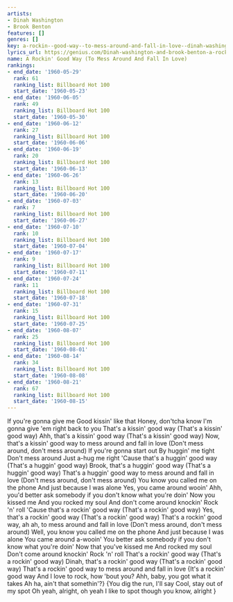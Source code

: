```yaml
---
artists:
- Dinah Washington
- Brook Benton
features: []
genres: []
key: a-rockin--good-way--to-mess-around-and-fall-in-love--dinah-washington-brook-benton
lyrics_url: https://genius.com/Dinah-washington-and-brook-benton-a-rockin-good-way-to-mess-around-and-fall-in-love-lyrics
name: A Rockin' Good Way (To Mess Around And Fall In Love)
rankings:
- end_date: '1960-05-29'
  rank: 61
  ranking_list: Billboard Hot 100
  start_date: '1960-05-23'
- end_date: '1960-06-05'
  rank: 49
  ranking_list: Billboard Hot 100
  start_date: '1960-05-30'
- end_date: '1960-06-12'
  rank: 27
  ranking_list: Billboard Hot 100
  start_date: '1960-06-06'
- end_date: '1960-06-19'
  rank: 20
  ranking_list: Billboard Hot 100
  start_date: '1960-06-13'
- end_date: '1960-06-26'
  rank: 13
  ranking_list: Billboard Hot 100
  start_date: '1960-06-20'
- end_date: '1960-07-03'
  rank: 7
  ranking_list: Billboard Hot 100
  start_date: '1960-06-27'
- end_date: '1960-07-10'
  rank: 10
  ranking_list: Billboard Hot 100
  start_date: '1960-07-04'
- end_date: '1960-07-17'
  rank: 9
  ranking_list: Billboard Hot 100
  start_date: '1960-07-11'
- end_date: '1960-07-24'
  rank: 11
  ranking_list: Billboard Hot 100
  start_date: '1960-07-18'
- end_date: '1960-07-31'
  rank: 15
  ranking_list: Billboard Hot 100
  start_date: '1960-07-25'
- end_date: '1960-08-07'
  rank: 25
  ranking_list: Billboard Hot 100
  start_date: '1960-08-01'
- end_date: '1960-08-14'
  rank: 34
  ranking_list: Billboard Hot 100
  start_date: '1960-08-08'
- end_date: '1960-08-21'
  rank: 67
  ranking_list: Billboard Hot 100
  start_date: '1960-08-15'
---
```

If you're gonna give me
Good kissin' like that
Honey, don'tcha know
I'm gonna give 'em right back to you
That's a kissin' good way
(That's a kissin' good way)
Ahh, that's a kissin' good way
(That's a kissin' good way)
Now, that's a kissin' good way to mess around and fall in love
(Don't mess around, don't mess around)
If you're gonna start out
By huggin' me tight
Don't mess around
Just a-hug me right
'Cause that's a huggin' good way
(That's a huggin' good way)
Brook, that's a huggin' good way
(That's a huggin' good way)
That's a huggin' good way to mess around and fall in love
(Don't mess around, don't mess around)
You know you called me on the phone
And just because I was alone
Yes, you came around wooin'
Ahh, you'd better ask somebody if you don't know what you're doin'
Now you kissed me
And you rocked my soul
And don't come around knockin'
Rock 'n' roll
'Cause that's a rockin' good way
(That's a rockin' good way)
Yes, that's a rockin' good way
(That's a rockin' good way)
That's a rockin' good way, ah ah, to mess around and fall in love
(Don't mess around, don't mess around)
Well, you know you called me on the phone
And just because I was alone
You came around a-wooin'
You better ask somebody if you don't know what you're doin'
Now that you've kissed me
And rocked my soul
Don't come around knockin'
Rock 'n' roll
That's a rockin' good way
(That's a rockin' good way)
Dinah, that's a rockin' good way
(That's a rockin' good way)
That's a rockin' good way to mess around and fall in love
{It's a rockin' good way
And I love to rock, how 'bout you?
Ahh, baby, you got what it takes
Ah ha, ain't that somethin'?}
{You dig the run, I'll say
Cool, stay out of my spot
Oh yeah, alright, oh yeah
I like to spot though you know, alright
}
